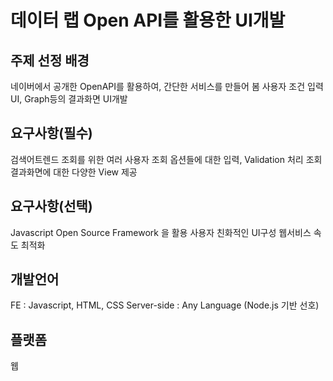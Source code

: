 # 데이터 랩 Open API를 활용한 UI개발

## 주제 선정 배경
네이버에서 공개한 OpenAPI를 활용하여, 간단한 서비스를 만들어 봄
사용자 조건 입력UI, Graph등의 결과화면 UI개발

## 요구사항(필수)
검색어트렌드 조회를 위한 여러 사용자 조회 옵션들에 대한 입력, Validation 처리
조회 결과화면에 대한 다양한 View 제공

## 요구사항(선택)
Javascript Open Source Framework 을 활용
사용자 친화적인 UI구성
웹서비스 속도 최적화

## 개발언어
FE : Javascript, HTML, CSS
Server-side : Any Language (Node.js 기반 선호)

## 플랫폼
웹
